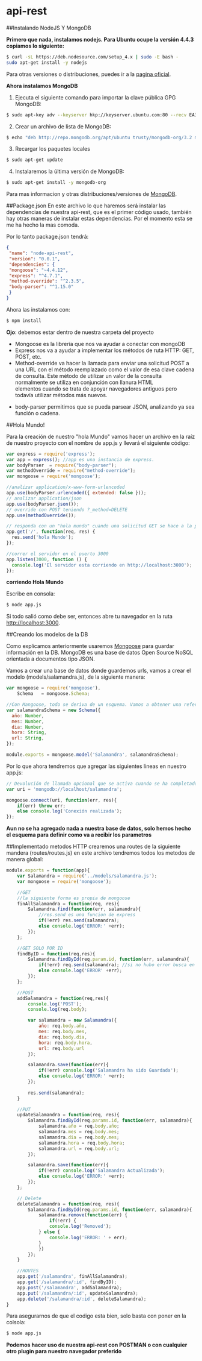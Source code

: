 # api-rest

##Instalando NodeJS Y MongoDB

**Primero que nada, instalamos nodejs. Para Ubuntu ocupe la versión 4.4.3 copiamos lo siguiente:**

```sh
$ curl -sL https://deb.nodesource.com/setup_4.x | sudo -E bash -
sudo apt-get install -y nodejs
```
Para otras versiones o distribuciones, puedes ir a la [pagina oficial](https://nodejs.org/en/download/package-manager/).

**Ahora instalamos MongoDB**

1. Ejecuta el siguiente comando para importar la clave pública GPG MongoDB:
```sh
$ sudo apt-key adv --keyserver hkp://keyserver.ubuntu.com:80 --recv EA312927
```

2. Crear un archivo de lista de MongoDB:
```sh
$ echo "deb http://repo.mongodb.org/apt/ubuntu trusty/mongodb-org/3.2 multiverse" | sudo tee /etc/apt/sources.list.d/mongodb-org-3.2.list
```

3. Recargar los paquetes locales
```sh
$ sudo apt-get update
```

4. Instalaremos la última versión de MongoDB:
```sh
$ sudo apt-get install -y mongodb-org
```

Para mas informacion y otras distribuciones/versiones de  [MongoDB](https://docs.mongodb.org/manual/installation/).

##Package.json
En este archivo lo que haremos será instalar las dependencias de nuestra api-rest, que es el primer código usado, también hay otras maneras de instalar estas dependencias. Por el momento esta se me ha hecho la mas comoda.

Por lo tanto package.json tendrá:
```json
{
 "name": "node-api-rest",
 "version": "0.0.1",
 "dependencies": {
 "mongoose": "~4.4.12",
 "express": "^4.7.1",
 "method-override": "^2.3.5",
 "body-parser": "^1.15.0"
 }
}
```

Ahora las instalamos con:
```sh
$ npm install
```
**Ojo**: debemos estar dentro de nuestra carpeta del proyecto

* Mongoose es la librería que nos va ayudar a conectar con mongoDB
* Express nos va a ayudar a implementar los métodos de ruta HTTP: GET, POST, etc.
* Method-override va hacer la llamada para enviar una solicitud POST a una URL con el método reemplazado como el valor de esa clave cadena de consulta. Este método de utilizar un valor de la consulta normalmente se utiliza en conjunción con llanura HTML <form> elementos cuando se trata de apoyar navegadores antiguos pero todavía utilizar métodos más nuevos.
* body-parser permitimos que se pueda parsear JSON, analizando ya sea función o cadena.

##Hola Mundo!

Para la creación de nuestro "hola Mundo" vamos hacer un archivo en la raíz de nuestro proyecto con el nombre de app.js y llevará el siguiente código:

```js
var express = require('express');
var app = express(); //app es una instancia de express.
var bodyParser  = require("body-parser");
var methodOverride = require("method-override");
var mongoose = require('mongoose');

//analizar application/x-www-form-urlencoded
app.use(bodyParser.urlencoded({ extended: false }));  
// analizar application/json
app.use(bodyParser.json());
// override con POST teniendo ?_method=DELETE
app.use(methodOverride());

// responda con un "hola mundo" cuando una solicitud GET se hace a la página de inicio
app.get('/', function(req, res) {
  res.send('hola Mundo');
});

//correr el servidor en el puerto 3000
app.listen(3000, function () {
  console.log('El servidor esta corriendo en http://localhost:3000');
});
```

**corriendo Hola Mundo**

Escribe en consola:
```sh
$ node app.js
```
Si todo salió como debe ser, entonces abre tu navegador en la ruta [http://localhost:3000](http://localhost:3000).

##Creando los modelos de la DB

Como explicamos anteriormente usaremos [Mongoose](http://mongoosejs.com/index.html) para guardar información en la DB. MongoDB es una base de datos Open Source NoSQL orientada a documentos tipo JSON.

Vamos a crear una base de datos donde guardemos urls, vamos a crear el modelo (models/salamandra.js), de la siguiente manera:
```js
var mongoose = require('mongoose'),  
    Schema   = mongoose.Schema;

//Con Mangoose, todo se deriva de un esquema. Vamos a obtener una referencia a él y definir Nuestros datos
var salamandraSchema = new Schema({  
  año: Number,
  mes: Number,
  dia: Number,
  hora: String,
  url: String,
});

module.exports = mongoose.model('Salamandra', salamandraSchema);  
```

Por lo que ahora tendremos que agregar las siguientes lineas en nuestro app.js:

```js
// Devolución de llamada opcional que se activa cuando se ha completado la conexión inicial
var uri = 'mongodb://localhost/salamandra';

mongoose.connect(uri, function(err, res){
	if(err) throw err;
    else console.log('Conexión realizada');
});
```
**Aun no se ha agregado nada a nuestra base de datos, solo hemos hecho el esquema para definir como va a recibir los parametros**

##Implementado metodos HTTP
crearemos una routes de la siguiente mandera (routes/routes.js) en este archivo tendremos todos los metodos de manera global:
```js
module.exports = function(app){
	var Salamandra = require('../models/salamandra.js');
	var mongoose = require('mongoose');

	//GET 
	//la siguiente forma es propia de mongoose
	finAllSalamandra = function(req, res){
		Salamandra.find(function(err, salamandra){
			//res.send es una funcion de express
			if(!err) res.send(salamandra);
			else console.log('ERROR:' +err);
		});
	};

	//GET SOLO POR ID
	findByID = function(req,res){
		Salamandra.findById(req.param.id, function(err, salamandra){
			if(!err) req.send(salamandra); //si no hubo error busca en la base de datos
			else console.log('ERROR' +err);
		});
	};

	//POST
	addSalamandra = function(req,res){
		console.log('POST');
		console.log(req.body);

		var salamandra = new Salamandra({
			año: req.body.año,
  			mes: req.body.mes,
  			dia: req.body.dia,
  			hora: req.body.hora,
  			url: req.body.url
		});

		salamandra.save(function(err){
			if(!err) console.log('Salamandra ha sido Guardada');
			else console.log('ERROR:' +err);
		});
		
		res.send(salamandra);
	}

	//PUT 
	updateSalamandra = function(req, res){
		Salamandra.findById(req.params.id, function(err, salamandra){
			salamandra.año = req.body.año;
			salamandra.mes = req.body.mes;
			salamandra.dia = req.body.mes;
			salamandra.hora = req.body.hora;
			salamandra.url = req.body.url;
		});

		salamandra.save(function(err){
			if(!err) console.log('Salamandra Actualizada');
			else console.log('ERROR:' +err);
		});
	};

	// Delete
	deleteSalamandra = function(req, res){
		Salamandra.findById(req.params.id, function(err, salamandra){
			salamandra.remove(function(err) {
  				if(!err) {
  				console.log('Removed');
  			} else {
  				console.log('ERROR: ' + err);
  			}
  			})
		});
	}

	//ROUTES
	app.get('/salamandra', finAllSalamandra);
	app.get('/salamandra/:id', findByID);
	app.post('/salamandra', addSalamandra);
	app.put('/salamandra/:id', updateSalamandra);
	app.delete('/salamandra/:id', deleteSalamandra);
}
```
Para asegurarnos de que el codigo esta bien, solo basta con poner en la colsola:
```sh
$ node app.js
```
**Podemos hacer uso de nuestra api-rest con POSTMAN o con cualquier otro plugin para nuestro navegador preferido**
